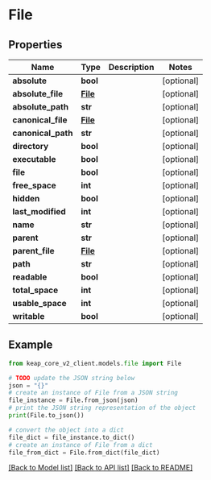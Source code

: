 # File


## Properties

Name | Type | Description | Notes
------------ | ------------- | ------------- | -------------
**absolute** | **bool** |  | [optional] 
**absolute_file** | [**File**](File.md) |  | [optional] 
**absolute_path** | **str** |  | [optional] 
**canonical_file** | [**File**](File.md) |  | [optional] 
**canonical_path** | **str** |  | [optional] 
**directory** | **bool** |  | [optional] 
**executable** | **bool** |  | [optional] 
**file** | **bool** |  | [optional] 
**free_space** | **int** |  | [optional] 
**hidden** | **bool** |  | [optional] 
**last_modified** | **int** |  | [optional] 
**name** | **str** |  | [optional] 
**parent** | **str** |  | [optional] 
**parent_file** | [**File**](File.md) |  | [optional] 
**path** | **str** |  | [optional] 
**readable** | **bool** |  | [optional] 
**total_space** | **int** |  | [optional] 
**usable_space** | **int** |  | [optional] 
**writable** | **bool** |  | [optional] 

## Example

```python
from keap_core_v2_client.models.file import File

# TODO update the JSON string below
json = "{}"
# create an instance of File from a JSON string
file_instance = File.from_json(json)
# print the JSON string representation of the object
print(File.to_json())

# convert the object into a dict
file_dict = file_instance.to_dict()
# create an instance of File from a dict
file_from_dict = File.from_dict(file_dict)
```
[[Back to Model list]](../README.md#documentation-for-models) [[Back to API list]](../README.md#documentation-for-api-endpoints) [[Back to README]](../README.md)



